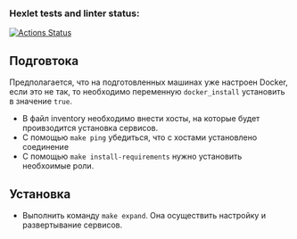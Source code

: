 ### Hexlet tests and linter status:
[![Actions Status](https://github.com/Aleksey94Dan/ansible-project-76/workflows/hexlet-check/badge.svg)](https://github.com/Aleksey94Dan/ansible-project-76/actions)

## Подговтока
Предполагается, что на подготовленных машинах уже настроен Docker, если это не так, то необходимо переменную ```docker_install``` установить в значение ```true```.

* В файл inventory необходимо внести хосты, на которые будет проивзодится установка сервисов.
* С помощью ```make ping``` убедиться, что с хостами установлено соединение
* С помощью ```make install-requirements``` нужно установить необхоимые роли.

## Установка

* Выполнить команду ```make expand```. Она осуществить настройку и развертывание сервисов.
